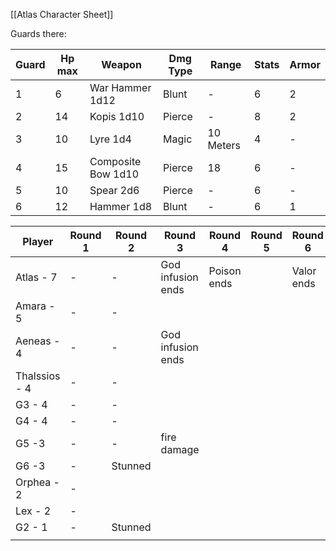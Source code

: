 
[[Atlas Character Sheet]]

Guards there:

| Guard | Hp max | Weapon             | Dmg Type | Range     | Stats | Armor |
| ----- | ------ | ------------------ | -------- | --------- | ----- | ----- |
| 1     | 6      | War Hammer 1d12    | Blunt    | -         | 6     | 2     |
| 2     | 14     | Kopis 1d10         | Pierce   | -         | 8     | 2     |
| 3     | 10     | Lyre 1d4           | Magic    | 10 Meters | 4     | -     |
| 4     | 15     | Composite Bow 1d10 | Pierce   | 18        | 6     | -     |
| 5     | 10     | Spear 2d6          | Pierce   | -         | 6     | -     |
| 6     | 12     | Hammer 1d8         | Blunt    | -         | 6     | 1     |



| Player        | Round 1 | Round 2 | Round 3           | Round 4         | Round 5 | Round 6    | Round 7 |
| ------------- | ------- | ------- | ----------------- | --------------- | ------- | ---------- | ------- |
| Atlas - 7     | -       | -       | God infusion ends | Poison ends<br> |         | Valor ends |         |
| Amara - 5     | -       | -       |                   |                 |         |            |         |
| Aeneas - 4    | -       | -       | God infusion ends |                 |         |            |         |
| Thalssios - 4 | -       | -       |                   |                 |         |            |         |
| G3 - 4        | -       | -       |                   |                 |         |            |         |
| G4 - 4        | -       | -       |                   |                 |         |            |         |
| G5 -3         | -       | -       | fire damage       |                 |         |            |         |
| G6 -3         | -       | Stunned |                   |                 |         |            |         |
| Orphea - 2    | -       |         |                   |                 |         |            |         |
| Lex - 2       | -       |         |                   |                 |         |            |         |
| G2 - 1        | -       | Stunned |                   |                 |         |            |         |
|               |         |         |                   |                 |         |            |         |
